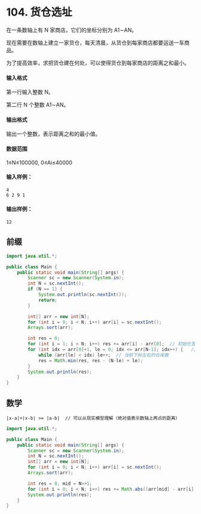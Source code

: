 # 104. 货仓选址

在一条数轴上有 N 家商店，它们的坐标分别为 A1∼AN。

现在需要在数轴上建立一家货仓，每天清晨，从货仓到每家商店都要运送一车商品。

为了提高效率，求把货仓建在何处，可以使得货仓到每家商店的距离之和最小。

#### 输入格式

第一行输入整数 N。

第二行 N 个整数 A1∼AN。

#### 输出格式

输出一个整数，表示距离之和的最小值。

#### 数据范围

1≤N≤100000, 0≤Ai≤40000

#### 输入样例：

```
4
6 2 9 1
```

#### 输出样例：

```
12
```



## 前缀

```java
import java.util.*;

public class Main {
    public static void main(String[] args) {
        Scanner sc = new Scanner(System.in);
        int N = sc.nextInt();
        if (N == 1) {
            System.out.println(sc.nextInt());
            return;
        }

        int[] arr = new int[N];
        for (int i = 0; i < N; i++) arr[i] = sc.nextInt();
        Arrays.sort(arr);

        int res = 0;
        for (int i = 1; i < N; i++) res += arr[i] - arr[0];  // 初始化答案
        for (int idx = arr[0]+1, le = 0; idx <= arr[N-1]; idx++) {   // 仓库选址下标
            while (arr[le] < idx) le++;  // 当前下标左右的仓库数
            res = Math.min(res, res - (N-le) + le);
        }
        System.out.println(res);
    }
}
```



## 数学

```
|x-a|+|x-b| >= |a-b|  // 可以从现实模型理解（绝对值表示数轴上两点的距离）
```

```java
import java.util.*;

public class Main {
    public static void main(String[] args) {
        Scanner sc = new Scanner(System.in);
        int N = sc.nextInt();
        int[] arr = new int[N];
        for (int i = 0; i < N; i++) arr[i] = sc.nextInt();
        Arrays.sort(arr);

        int res = 0, mid = N>>1;
        for (int i = 0; i < N; i++) res += Math.abs((arr[mid] - arr[i]));
        System.out.println(res);
    }
}
```

